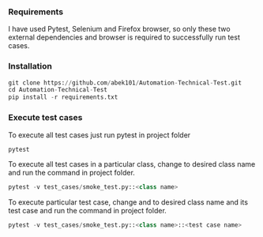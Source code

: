 ### Requirements

I have used Pytest, Selenium and Firefox browser, so only these two external dependencies and browser is required to successfully run test cases. 

### Installation

```python
git clone https://github.com/abek101/Automation-Technical-Test.git
cd Automation-Technical-Test
pip install -r requirements.txt
```

### Execute test cases

To execute all test cases just run pytest in project folder

```python
pytest
```

To execute all test cases in a particular class, change <class name> to desired class name and run the command in project folder.

```python
pytest -v test_cases/smoke_test.py::<class name>
```

To execute particular test case, change <class name> and <test case name> to desired class name and its test case and run the command in project folder.

```python
pytest -v test_cases/smoke_test.py::<class name>::<test case name>
```
